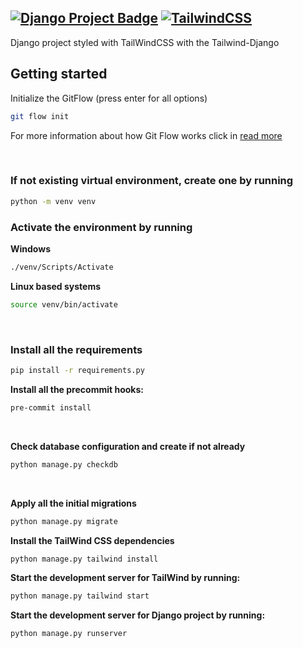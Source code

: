 [![Django Project Badge](https://img.shields.io/badge/Django-092E20?style=for-the-badge&logo=django&logoColor=green)](https://docs.djangoproject.com/en/5.1/)
[![TailwindCSS](https://img.shields.io/badge/Django%20TailWind-%2338B2AC.svg?style=for-the-badge&logo=tailwind-css&logoColor=white)](https://django-tailwind.readthedocs.io/en/latest/index.html)
--
Django project styled with TailWindCSS with the Tailwind-Django

## Getting started

Initialize the GitFlow (press enter for all options)
```bash
git flow init
```
For more information about how Git Flow works click in [read more](https://www.atlassian.com/git/tutorials/comparing-workflows/gitflow-workflow)

</br>

### If not existing virtual environment, create one by running
```bash
python -m venv venv
```

### Activate the environment by running

**Windows**
```bash
./venv/Scripts/Activate
```
**Linux based systems**
```bash
source venv/bin/activate
```
</br>

### Install all the requirements

```bash
pip install -r requirements.py
```

**Install all the precommit hooks:**
```bash
pre-commit install
```

</br>

**Check database configuration and create if not already**
```bash
python manage.py checkdb
```

</br>

**Apply all the initial migrations**
```bash
python manage.py migrate
```

**Install the TailWind CSS dependencies**
```bash
python manage.py tailwind install
```

**Start the development server for TailWind by running:**
```bash
python manage.py tailwind start
```

**Start the development server for Django project by running:**
```bash
python manage.py runserver
```
